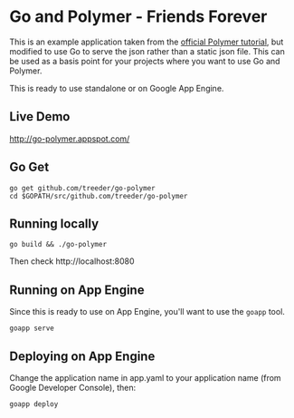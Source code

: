 Go and Polymer - Friends Forever
=============

This is an example application taken from the [official Polymer tutorial](https://www.polymer-project.org/docs/start/tutorial/intro.html),
but modified to use Go to serve the json rather than a static json file. This can be used as a basis point for your
projects where you want to use Go and Polymer.

This is ready to use standalone or on Google App Engine.

## Live Demo

http://go-polymer.appspot.com/

## Go Get

```
go get github.com/treeder/go-polymer
cd $GOPATH/src/github.com/treeder/go-polymer
```

## Running locally

```
go build && ./go-polymer
```

Then check http://localhost:8080

## Running on App Engine

Since this is ready to use on App Engine, you'll want to use the `goapp` tool.

```
goapp serve
```

## Deploying on App Engine

Change the application name in app.yaml to your application name (from Google Developer Console), then:

```
goapp deploy
```
